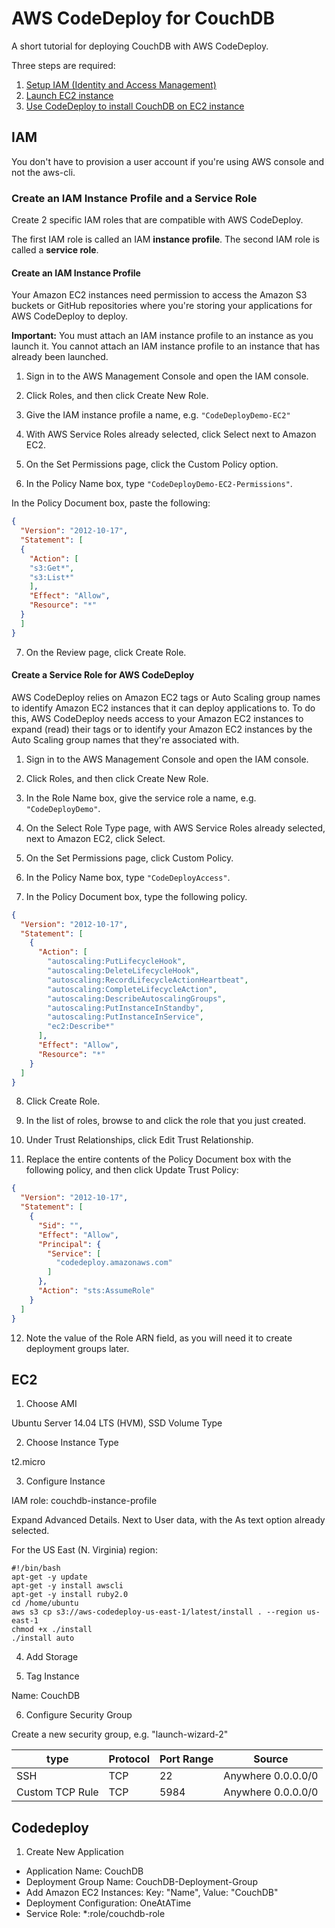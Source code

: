 
# AWS CodeDeploy for CouchDB

A short tutorial for deploying CouchDB with AWS CodeDeploy.

Three steps are required:

1. [Setup IAM (Identity and Access Management)](#iam)
2. [Launch EC2 instance](#ec2)
3. [Use CodeDeploy to install CouchDB on EC2 instance](#codedeploy)

## IAM

You don't have to provision a user account if you're using AWS console
and not the aws-cli.

### Create an IAM Instance Profile and a Service Role

Create 2 specific IAM roles that are compatible with AWS CodeDeploy.

The first IAM role is called an IAM **instance profile**.
The second IAM role is called a **service role**.

#### Create an IAM Instance Profile

Your Amazon EC2 instances need permission to access the Amazon S3 buckets or GitHub repositories where you're storing your applications for AWS CodeDeploy to deploy.

**Important:** You must attach an IAM instance profile to an instance as you launch it. You cannot attach an IAM instance profile to an instance that has already been launched.

1. Sign in to the AWS Management Console and open the IAM console.

2. Click Roles, and then click Create New Role.

3. Give the IAM instance profile a name, e.g. ```"CodeDeployDemo-EC2"```

4. With AWS Service Roles already selected, click Select next to Amazon EC2.

5. On the Set Permissions page, click the Custom Policy option.

6. In the Policy Name box, type ```"CodeDeployDemo-EC2-Permissions"```.

  In the Policy Document box, paste the following:

  ```json
  {
    "Version": "2012-10-17",
    "Statement": [
    {
      "Action": [
      "s3:Get*",
      "s3:List*"
      ],
      "Effect": "Allow",
      "Resource": "*"
    }
    ]
  }
  ```

7. On the Review page, click Create Role.

#### Create a Service Role for AWS CodeDeploy

AWS CodeDeploy relies on Amazon EC2 tags or Auto Scaling group names to identify Amazon EC2 instances that it can deploy applications to. To do this, AWS CodeDeploy needs access to your Amazon EC2 instances to expand (read) their tags or to identify your Amazon EC2 instances by the Auto Scaling group names that they're associated with.

1. Sign in to the AWS Management Console and open the IAM console.

2. Click Roles, and then click Create New Role.

3. In the Role Name box, give the service role a name, e.g. ```"CodeDeployDemo"```.

4. On the Select Role Type page, with AWS Service Roles already selected, next to Amazon EC2, click Select.

5. On the Set Permissions page, click Custom Policy.

6. In the Policy Name box, type ```"CodeDeployAccess"```.

7. In the Policy Document box, type the following policy.
  ```json
  {
    "Version": "2012-10-17",
    "Statement": [
      {
        "Action": [
          "autoscaling:PutLifecycleHook",
          "autoscaling:DeleteLifecycleHook",
          "autoscaling:RecordLifecycleActionHeartbeat",
          "autoscaling:CompleteLifecycleAction",
          "autoscaling:DescribeAutoscalingGroups",
          "autoscaling:PutInstanceInStandby",
          "autoscaling:PutInstanceInService",
          "ec2:Describe*"
        ],
        "Effect": "Allow",
        "Resource": "*"
      }
    ]
  }
  ```

8. Click Create Role.

9. In the list of roles, browse to and click the role that you just created.

10. Under Trust Relationships, click Edit Trust Relationship.

11. Replace the entire contents of the Policy Document box with the following policy, and then click Update Trust Policy:
  ```json
  {
    "Version": "2012-10-17",
    "Statement": [
      {
        "Sid": "",
        "Effect": "Allow",
        "Principal": {
          "Service": [
            "codedeploy.amazonaws.com"
          ]
        },
        "Action": "sts:AssumeRole"
      }
    ]
  }
  ```

12. Note the value of the Role ARN field, as you will need it to create deployment groups later.

## EC2

1. Choose AMI

  Ubuntu Server 14.04 LTS (HVM), SSD Volume Type

2. Choose Instance Type

  t2.micro

3. Configure Instance

  IAM role: couchdb-instance-profile

  Expand Advanced Details. Next to User data, with the As text option already selected.

  For the US East (N. Virginia) region:

  ```
  #!/bin/bash
  apt-get -y update
  apt-get -y install awscli
  apt-get -y install ruby2.0
  cd /home/ubuntu
  aws s3 cp s3://aws-codedeploy-us-east-1/latest/install . --region us-east-1
  chmod +x ./install
  ./install auto
  ```

4. Add Storage

5. Tag Instance

  Name: CouchDB

6. Configure Security Group

Create a new security group, e.g. "launch-wizard-2"

| type            | Protocol  | Port Range  | Source               |
|-----------------|-----------|-------------|----------------------|
| SSH             | TCP       | 22          | Anywhere 0.0.0.0/0   |
| Custom TCP Rule | TCP       | 5984        | Anywhere 0.0.0.0/0   |



## Codedeploy

1. Create New Application

  - Application Name: CouchDB
  - Deployment Group Name: CouchDB-Deployment-Group
  - Add Amazon EC2 Instances: Key: "Name", Value: "CouchDB"
  - Deployment Configuration: OneAtATime
  - Service Role: *:role/couchdb-role
